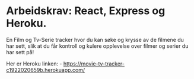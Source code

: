 # Arbeidskrav: React, Express og Heroku.

En Film og Tv-Serie tracker hvor du kan søke og krysse av de filmene du har sett, slik at du får kontroll og kulere opplevelse over filmer og serier du har sett på!

Her er Heroku linken: - https://movie-tv-tracker-c1922020659b.herokuapp.com/

